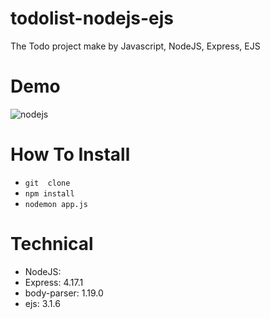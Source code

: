 # todolist-nodejs-ejs
The Todo project make by Javascript, NodeJS, Express, EJS
# Demo
![nodejs](https://user-images.githubusercontent.com/16759685/137575413-372c3645-7e7a-42a5-ba03-c8f7867cd536.gif)


# How To Install
- `git  clone`
- `npm install`
- `nodemon app.js`
# Technical
- NodeJS: 
- Express: 4.17.1
- body-parser: 1.19.0
- ejs: 3.1.6
